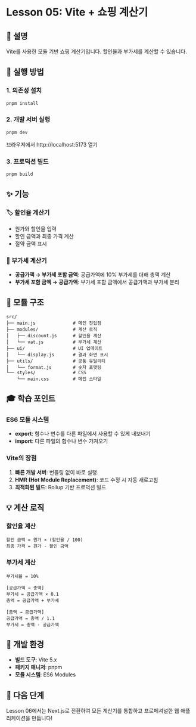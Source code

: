 # Lesson 05: Vite + 쇼핑 계산기

## 📖 설명

Vite를 사용한 모듈 기반 쇼핑 계산기입니다. 할인율과 부가세를 계산할 수 있습니다.

## 🚀 실행 방법

### 1. 의존성 설치
```bash
pnpm install
```

### 2. 개발 서버 실행
```bash
pnpm dev
```

브라우저에서 http://localhost:5173 열기

### 3. 프로덕션 빌드
```bash
pnpm build
```

## ✨ 기능

### 🏷️ 할인율 계산기
- 원가와 할인율 입력
- 할인 금액과 최종 가격 계산
- 절약 금액 표시

### 🧾 부가세 계산기
- **공급가액 → 부가세 포함 금액**: 공급가액에 10% 부가세를 더해 총액 계산
- **부가세 포함 금액 → 공급가액**: 부가세 포함 금액에서 공급가액과 부가세 분리

## 📁 모듈 구조

```
src/
├── main.js              # 메인 진입점
├── modules/             # 계산 로직
│   ├── discount.js      # 할인율 계산
│   └── vat.js           # 부가세 계산
├── ui/                  # UI 업데이트
│   └── display.js       # 결과 화면 표시
├── utils/               # 공통 유틸리티
│   └── format.js        # 숫자 포맷팅
└── styles/              # CSS
    └── main.css         # 메인 스타일
```

## 🎓 학습 포인트

### ES6 모듈 시스템
- **export**: 함수나 변수를 다른 파일에서 사용할 수 있게 내보내기
- **import**: 다른 파일의 함수나 변수 가져오기

### Vite의 장점
1. **빠른 개발 서버**: 번들링 없이 바로 실행
2. **HMR (Hot Module Replacement)**: 코드 수정 시 자동 새로고침
3. **최적화된 빌드**: Rollup 기반 프로덕션 빌드

## 💡 계산 로직

### 할인율 계산
```
할인 금액 = 원가 × (할인율 / 100)
최종 가격 = 원가 - 할인 금액
```

### 부가세 계산
```
부가세율 = 10%

[공급가액 → 총액]
부가세 = 공급가액 × 0.1
총액 = 공급가액 + 부가세

[총액 → 공급가액]
공급가액 = 총액 / 1.1
부가세 = 총액 - 공급가액
```

## 🔧 개발 환경
- **빌드 도구**: Vite 5.x
- **패키지 매니저**: pnpm
- **모듈 시스템**: ES6 Modules

## 📝 다음 단계
Lesson 06에서는 Next.js로 전환하여 모든 계산기를 통합하고 프로페셔널한 웹 애플리케이션을 만듭니다!

